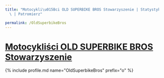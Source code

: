 ```yaml
---
title: "Motocykli\u015Bci OLD SUPERBIKE BROS Stowarzyszenie | Statystyki patronite.pl\
  \ | Patromierz"

permalink: /OldSuperbikeBros
---
```


# [Motocykliści OLD SUPERBIKE BROS Stowarzyszenie](https://patronite.pl/OldSuperbikeBros)

{% include profile.md name="OldSuperbikeBros" prefix="o" %}
